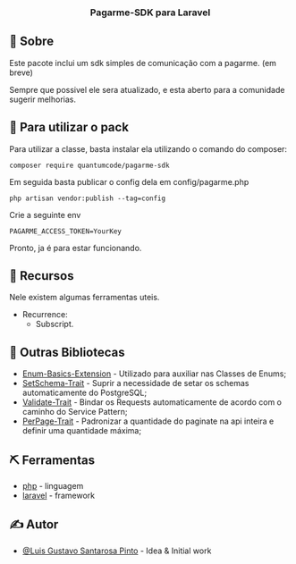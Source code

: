 <h3 align="center">Pagarme-SDK para Laravel</h3>

## 🧐 Sobre <a name = "about"></a>

Este pacote inclui um sdk simples de comunicação com a pagarme. (em breve)

Sempre que possivel ele sera atualizado, e esta aberto para a comunidade sugerir melhorias.

## 🏁 Para utilizar o pack

Para utilizar a classe, basta instalar ela utilizando o comando do composer:

```
composer require quantumcode/pagarme-sdk
```

Em seguida basta publicar o config dela em config/pagarme.php

```
php artisan vendor:publish --tag=config
```

Crie a seguinte env

```
PAGARME_ACCESS_TOKEN=YourKey
```

Pronto, ja é para estar funcionando.

## 🎈 Recursos

Nele existem algumas ferramentas uteis.

- Recurrence:
  - Subscript.

## 🧐 Outras Bibliotecas

- [Enum-Basics-Extension](https://packagist.org/packages/quantumcode/enum-basics-extension) - Utilizado para auxiliar nas Classes de Enums;
- [SetSchema-Trait](https://packagist.org/packages/quantumcode/setschema-trait-postgresql) - Suprir a necessidade de setar os schemas automaticamente do PostgreSQL;
- [Validate-Trait](https://packagist.org/packages/quantumcode/validate-trait) - Bindar os Requests automaticamente de acordo com o caminho do Service Pattern;
- [PerPage-Trait](https://packagist.org/packages/quantumcode/perpage-trait) - Padronizar a quantidade do paginate na api inteira e definir uma quantidade máxima;

## ⛏️ Ferramentas

- [php](https://www.php.net/) - linguagem
- [laravel](https://laravel.com/) - framework

## ✍️ Autor

- [@Luis Gustavo Santarosa Pinto](https://github.com/QuantumCode) - Idea & Initial work
